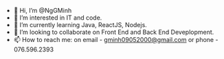 - 👋 Hi, I’m @NgGMinh
- 👀 I’m interested in IT and code.
- 🌱 I’m currently learning Java, ReactJS, Nodejs.
- 💞️ I’m looking to collaborate on Front End and Back End Deveplopment.
- 📫 How to reach me: on email - gminh09052000@gmail.com or phone - 076.596.2393

<!---
NgGMinh/NgGMinh is a ✨ special ✨ repository because its `README.md` (this file) appears on your GitHub profile.
You can click the Preview link to take a look at your changes.
--->
